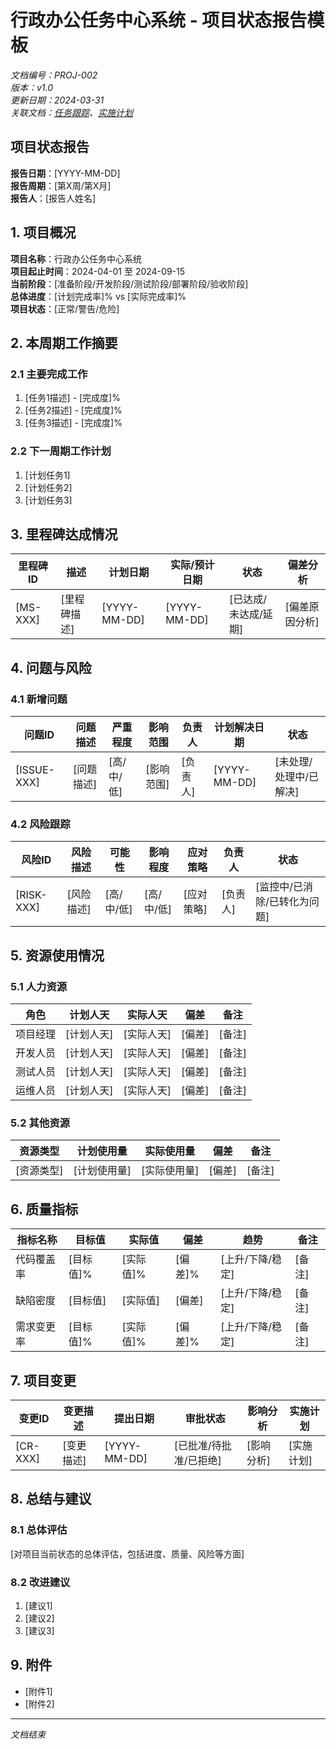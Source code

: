 # 行政办公任务中心系统 - 项目状态报告模板

*文档编号：PROJ-002*  
*版本：v1.0*  
*更新日期：2024-03-31*  
*关联文档：[任务跟踪](./TASK_TRACKING.md)、[实施计划](../design/IMPLEMENTATION_PLAN.md)*

## 项目状态报告

**报告日期**：[YYYY-MM-DD]  
**报告周期**：[第X周/第X月]  
**报告人**：[报告人姓名]

## 1. 项目概况

**项目名称**：行政办公任务中心系统  
**项目起止时间**：2024-04-01 至 2024-09-15  
**当前阶段**：[准备阶段/开发阶段/测试阶段/部署阶段/验收阶段]  
**总体进度**：[计划完成率]% vs [实际完成率]%  
**项目状态**：[正常/警告/危险]

## 2. 本周期工作摘要

### 2.1 主要完成工作

1. [任务1描述] - [完成度]%
2. [任务2描述] - [完成度]%
3. [任务3描述] - [完成度]%

### 2.2 下一周期工作计划

1. [计划任务1]
2. [计划任务2]
3. [计划任务3]

## 3. 里程碑达成情况

| 里程碑ID | 描述 | 计划日期 | 实际/预计日期 | 状态 | 偏差分析 |
|---------|-----|---------|--------------|------|---------|
| [MS-XXX] | [里程碑描述] | [YYYY-MM-DD] | [YYYY-MM-DD] | [已达成/未达成/延期] | [偏差原因分析] |

## 4. 问题与风险

### 4.1 新增问题

| 问题ID | 问题描述 | 严重程度 | 影响范围 | 负责人 | 计划解决日期 | 状态 |
|--------|---------|---------|---------|-------|------------|------|
| [ISSUE-XXX] | [问题描述] | [高/中/低] | [影响范围] | [负责人] | [YYYY-MM-DD] | [未处理/处理中/已解决] |

### 4.2 风险跟踪

| 风险ID | 风险描述 | 可能性 | 影响程度 | 应对策略 | 负责人 | 状态 |
|--------|---------|-------|---------|---------|-------|------|
| [RISK-XXX] | [风险描述] | [高/中/低] | [高/中/低] | [应对策略] | [负责人] | [监控中/已消除/已转化为问题] |

## 5. 资源使用情况

### 5.1 人力资源

| 角色 | 计划人天 | 实际人天 | 偏差 | 备注 |
|------|---------|---------|------|------|
| 项目经理 | [计划人天] | [实际人天] | [偏差] | [备注] |
| 开发人员 | [计划人天] | [实际人天] | [偏差] | [备注] |
| 测试人员 | [计划人天] | [实际人天] | [偏差] | [备注] |
| 运维人员 | [计划人天] | [实际人天] | [偏差] | [备注] |

### 5.2 其他资源

| 资源类型 | 计划使用量 | 实际使用量 | 偏差 | 备注 |
|---------|-----------|-----------|------|------|
| [资源类型] | [计划使用量] | [实际使用量] | [偏差] | [备注] |

## 6. 质量指标

| 指标名称 | 目标值 | 实际值 | 偏差 | 趋势 | 备注 |
|---------|-------|-------|------|------|------|
| 代码覆盖率 | [目标值]% | [实际值]% | [偏差]% | [上升/下降/稳定] | [备注] |
| 缺陷密度 | [目标值] | [实际值] | [偏差] | [上升/下降/稳定] | [备注] |
| 需求变更率 | [目标值]% | [实际值]% | [偏差]% | [上升/下降/稳定] | [备注] |

## 7. 项目变更

| 变更ID | 变更描述 | 提出日期 | 审批状态 | 影响分析 | 实施计划 |
|--------|---------|---------|---------|---------|---------|
| [CR-XXX] | [变更描述] | [YYYY-MM-DD] | [已批准/待批准/已拒绝] | [影响分析] | [实施计划] |

## 8. 总结与建议

### 8.1 总体评估

[对项目当前状态的总体评估，包括进度、质量、风险等方面]

### 8.2 改进建议

1. [建议1]
2. [建议2]
3. [建议3]

## 9. 附件

- [附件1]
- [附件2]

---

*文档结束* 